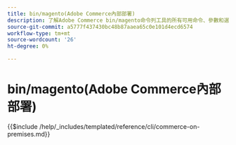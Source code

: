 ```yaml
---
title: bin/magento(Adobe Commerce內部部署)
description: 了解Adobe Commerce bin/magento命令列工具的所有可用命令、參數和選項。
source-git-commit: a5777f437430bc48b87aaea65c0e101d4ecd6574
workflow-type: tm+mt
source-wordcount: '26'
ht-degree: 0%

---
```



# bin/magento(Adobe Commerce內部部署)

{{$include /help/_includes/templated/reference/cli/commerce-on-premises.md}}
